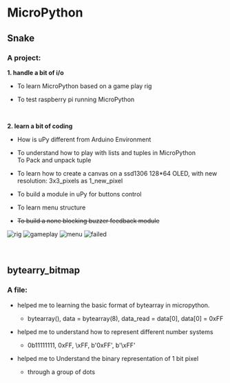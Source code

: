 # MicroPython
## Snake 
### A project:

**1. handle a bit of i/o**  
- To learn MicroPython based on a game play rig

- To test raspberry pi running MicroPython  
<br>

**2. learn a bit of coding**
- How is uPy different from Arduino Environment  

- To understand how to play with lists and tuples in MicroPython    
To Pack and unpack tuple 
- To learn how to create a canvas on a ssd1306 128*64 OLED, with new resolution:
3x3_pixels as 1_new_pixel  
- To build a module in uPy for buttons control  
- To learn menu structure  
- ~~To build a none blocking buzzer feedback module~~  

![rig](https://github.com/user-attachments/assets/4bb12a07-ac39-4ea6-b23f-2ce3f8d337d1)
![gameplay](https://github.com/user-attachments/assets/ab261af3-e28f-4e0a-b3f9-e260300d8642)
![menu](https://github.com/user-attachments/assets/f79ba5c6-d74b-49a3-a3a7-d79ab82d110d)
![failed](https://github.com/user-attachments/assets/6ba175bf-488a-4dd7-a85f-db8c115dadab)    
<br>
<br>  

## bytearry_bitmap

### A file:
- helped me to learning the basic format of bytearray in micropython.  
  -  bytearray(), data = bytearray(8), data_read = data[0], data[0] = 0xFF 

- helped me to understand how to represent different number systems
  - 0b11111111, 0xFF, \xFF, b'0xFF', b'\xFF'

- helped me to Understand the binary representation of 1 bit pixel
  - through a group of dots
